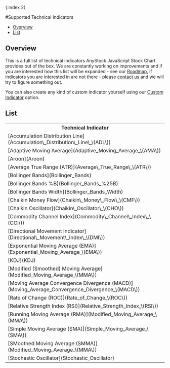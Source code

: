 {:index 2}

#Supported Technical Indicators

* [Overview](#overview)
* [List](#List)

## Overview

This is a full list of technical indicators AnyStock JavaScript Stock Chart provides out of the box. We are constantly working on improvements and if you are interested how this list will be expanded - see our [Roadmap](https://www.anychart.com/products/anystock/roadmap/), if indicators you are interested in are not there - please [contact us](https://www.anychart.com/support/) and we will try to figure something out.

You can also create any kind of custom indicator yourself using our [Custom Indicator](Custom_Indicators) option.

## List

<table>
	<tbody>
		<tr>
			<th>Technical Indicator</th>
		</tr>
		<tr>
			<td>[Accumulation Distribution Line](Accumulation\_Distribution\_Line\_\(ADL\))</td>
		</tr>
		<tr>
			<td>[Adaptive Moving Average](Adaptive_Moving_Average_\(AMA\))</td>
		</tr>
		<tr>
			<td>[Aroon](Aroon)</td>
		</tr>
		<tr>
			<td>[Average True Range (ATR)](Average\_True_Range\_\(ATR\))
		</tr>
		<tr>
			<td>[Bollinger Bands](Bollinger_Bands)</td>
		</tr>
		<tr>
			<td>[Bollinger Bands %B](Bollinger_Bands_%25B)</td>
		</tr>
		<tr>
			<td>[Bollinger Bands Width](Bollinger_Bands_Width)</td>
		</tr>
		<tr>
			<td>[Chaikin Money Flow](Chaikin\_Money\_Flow\_\(CMF\))</td>
		</tr>
		<tr>
			<td>[Chaikin Oscillator](Chaikin\_Oscillator\_\(CHO\))</td>
		</tr>
		<tr>
			<td>[Commodity Channel Index](Commodity\_Channel\_Index\_\(CCI\))</td>
		</tr>
		<tr>
			<td>[Directional Movement Indicator](Directional\_Movement\_Index\_\(DMI\))</td>
		</tr>
		<tr>
			<td>[Exponential Moving Average (EMA)](Exponential_Moving_Average_\(EMA\))</td>
		</tr>
		<tr>
			<td>[KDJ](KDJ)</td>
		</tr>
		<tr>
			<td>[Modified (Smoothed) Moving Average](Modified_Moving_Average_\(MMA\))</td>
		</tr>
		<tr>
			<td>[Moving Average Convergence Divergence (MACD)](Moving_Average_Convergence_Divergence_\(MACD\))</td>
		</tr>		
		<tr>
			<td>[Rate of Change (ROC)](Rate_of_Change_\(ROC\))</td>
		</tr>
		<tr>
			<td>[Relative Strength Index (RSI)](Relative_Strength_Index_\(RSI\))</td>
		</tr>
		<tr>
			<td>[Running Moving Average (RMA)](Modified_Moving_Average_\(MMA\))</td>
		</tr>		
		<tr>
			<td>[Simple Moving Average (SMA)](Simple_Moving_Average_\(SMA\))</td>
		</tr>	
		<tr>
			<td>[SMoothed Moving Average (SMMA)](Modified_Moving_Average_\(MMA\))</td>
		</tr>
		<tr>
			<td>[Stochastic Oscillator](Stochastic_Oscillator)</td>
		</tr>
	</tbody>
</table>
